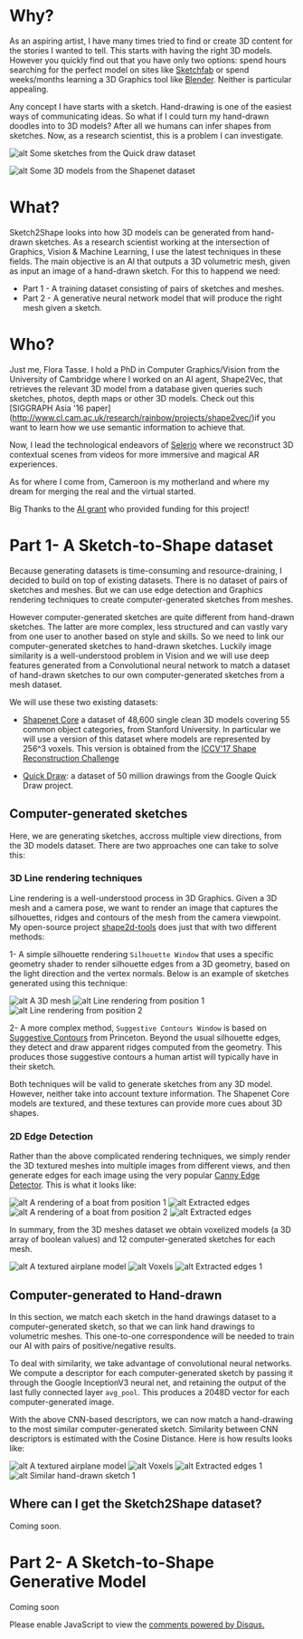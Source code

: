# Why?

<!-- You can use the [editor on GitHub](https://github.com/ftasse/Sketch2Shape/edit/master/README.md) to maintain and preview the content for your website in Markdown files.

Whenever you commit to this repository, GitHub Pages will run [Jekyll](https://jekyllrb.com/) to rebuild the pages in your site, from the content in your Markdown files.-->

As an aspiring artist, I have many times tried to find or create 3D content for the stories I wanted to tell. This starts with having the right 3D models. However you quickly find out that you have only two options: spend hours searching for the perfect model on sites like [Sketchfab](http://sketchfab.com) or  spend weeks/months learning a 3D Graphics tool like [Blender](http://blender.org).  Neither is particular appealing.

Any concept I have starts with a sketch. Hand-drawing is one of the easiest ways of communicating ideas. So what if I could turn my hand-drawn doodles into to 3D models? After all we humans can infer shapes from sketches. Now, as a research scientist, this is a problem I can investigate.

![alt Some sketches from the Quick draw dataset](/Sketch2Shape/quickdrawpreview.jpg  "Some sketches from the Quick draw dataset")

![alt Some 3D models from the Shapenet dataset](/Sketch2Shape/shapenetcore.png "Some 3D models from the Shapenet dataset")

# What?

Sketch2Shape looks into how 3D models can be generated from hand-drawn sketches.  As a research scientist working at the intersection of Graphics, Vision & Machine Learning, I use the latest techniques in these fields.  The main objective is an AI that outputs a 3D volumetric mesh, given as input an image of a hand-drawn sketch. For this to happend we need:

* Part 1 -  A training dataset consisting of pairs of sketches and meshes.
* Part 2 -  A generative neural network model that will produce the right mesh given a sketch.


# Who?

Just me, Flora Tasse. I hold a PhD in Computer Graphics/Vision from the University of Cambridge where I worked on an AI agent, Shape2Vec, that retrieves the relevant 3D model from a database given queries such sketches, photos, depth maps or other 3D models. Check out this [SIGGRAPH Asia '16 paper] (http://www.cl.cam.ac.uk/research/rainbow/projects/shape2vec/)if you want to learn how we use semantic information to achieve that.

Now, I lead the technological endeavors of [Selerio](http://selerio.io) where we reconstruct 3D contextual scenes from videos for more immersive and magical AR experiences.

As for where I come from, Cameroon is my motherland and where my dream for merging the real and the virtual started.

Big Thanks to the [AI grant](https://aigrant.org/) who provided funding for this project!

#  Part 1-  A Sketch-to-Shape dataset

Because generating datasets is time-consuming and resource-draining, I decided to build on top of existing datasets. There is no dataset of pairs of sketches and meshes. But we can use edge detection and Graphics rendering techniques to create computer-generated sketches from meshes.  

However computer-generated sketches are quite different from hand-drawn sketches. The latter are more complex, less structured and can vastly vary from one user to another based on style and skills.  So we need to link our computer-generated sketches to hand-drawn sketches. Luckily image similarity is a well-understood problem in Vision and we will use deep features generated from a Convolutional neural network to match a dataset of hand-drawn sketches to our own computer-generated sketches from a mesh dataset.

We will use these two existing datasets:

* [Shapenet Core](https://www.shapenet.org/) a dataset of 48,600 single clean 3D models covering 55 common object categories, from Stanford University. In particular we will use a version of this dataset where models are represented by 256^3 voxels. This version is obtained from the [ICCV'17 Shape Reconstruction Challenge](https://shapenet.cs.stanford.edu/iccv17/)

* [Quick Draw](https://quickdraw.withgoogle.com/data): a dataset of 50 million drawings from the Google Quick Draw project. 

## Computer-generated sketches

Here, we are generating sketches, accross multiple view directions, from the 3D models dataset.  There are two approaches one can take to solve this:

###  3D Line rendering techniques

Line rendering is a well-understood process in 3D Graphics. Given a 3D mesh and a camera pose, we want to render an image that captures the silhouettes, ridges and contours of the mesh from the camera viewpoint.  My open-source project [shape2d-tools](https://bitbucket.org/ftasse/shape2d_tools/src) does just that with two different methods:

1- A simple silhouette rendering `Silhouette Window` that uses a specific geometry shader to render silhouette edges from a 3D geometry, based on the light direction and the vertex normals. Below is an example of sketches generated using this technique:

![alt A 3D mesh](/Sketch2Shape/images/silhouette_edges/M000019.png  "a 3D Mesh") ![alt Line rendering from position 1](/Sketch2Shape/images/silhouette_edges/M000019_1.png  "Line rendering from position 1") ![alt Line rendering from position 2](/Sketch2Shape/images/silhouette_edges/M000019_4.png  "Line rendering from position 2")

2- A more complex method, `Suggestive Contours Window` is based on [Suggestive Contours](http://gfx.cs.princeton.edu/proj/sugcon/) from Princeton. Beyond the usual silhouette edges, they detect and draw apparent ridges computed from the geometry. This produces those suggestive contours a human artist will typically have in their sketch.

Both techniques will be valid to generate sketches from any 3D model. However, neither take into account texture information. The Shapenet Core models are textured, and these textures can provide more cues about 3D shapes.

###  2D Edge Detection

Rather than the above complicated rendering techniques, we simply render the 3D textured meshes into multiple images from different views, and then generate edges for each image using the very popular [Canny Edge Detector](https://docs.opencv.org/3.3.1/da/d22/tutorial_py_canny.html).  This is what it looks like:

![alt A rendering of a boat from position 1 ](/Sketch2Shape/images/silhouette_edges/M000102_010.jpg  "A rendering of a boat from position 1") ![alt Extracted edges](/Sketch2Shape/images/silhouette_edges/M000102_010_edges.jpg  "Extracted edges")  ![alt A rendering of a boat from position 2 ](/Sketch2Shape/images/silhouette_edges/M000102_001.jpg  "A rendering of a boat from position 2") ![alt Extracted edges](/Sketch2Shape/images/silhouette_edges/M000102_001_edges.jpg "Extracted edges")

In summary, from the 3D meshes dataset we obtain voxelized models (a 3D array of boolean values) and 12 computer-generated sketches for each mesh.

![alt A textured airplane model ](/Sketch2Shape/images/silhouette_edges/M000003_001.jpg "A textured airplane model ") ![alt Voxels](/Sketch2Shape/images/silhouette_edges/M000003_voxels.jpg "Voxels") ![alt Extracted edges 1](/Sketch2Shape/images/silhouette_edges/M000003_001_edges.jpg  "Extracted edges 1") 

## Computer-generated to Hand-drawn 

In this section, we match each sketch in the hand drawings dataset to a computer-generated sketch, so that we can link hand drawings to volumetric meshes. This one-to-one correspondence will be needed to train our AI with pairs of positive/negative results.

To deal with similarity, we take advantage of convolutional neural networks. We compute a descriptor for each computer-generated 
sketch by passing it through the Google InceptionV3 neural net, and retaining the output of the last fully connected layer `avg_pool`. This produces a 2048D vector for each computer-generated image. 

With the above CNN-based descriptors, we can now match a hand-drawing to the most similar computer-generated sketch. Similarity between CNN descriptors is estimated with the Cosine Distance.  Here is how results looks like:

![alt A textured airplane model ](/Sketch2Shape/images/silhouette_edges/M000003_001.jpg "A textured airplane model ") ![alt Voxels](/Sketch2Shape/images/silhouette_edges/M000003_voxels.jpg "Voxels") ![alt Extracted edges 1](/Sketch2Shape/images/silhouette_edges/M000003_001_edges.jpg  "Extracted edges 1")   ![alt Similar hand-drawn sketch 1](/Sketch2Shape/images/11.png "Similar hand-drawn sketch 1") 

## Where can I get the Sketch2Shape dataset?

Coming soon.

#  Part 2-  A Sketch-to-Shape Generative Model

Coming soon

<div id="disqus_thread"></div>
<script>
    /**
     *  RECOMMENDED CONFIGURATION VARIABLES: EDIT AND UNCOMMENT THE SECTION BELOW TO INSERT DYNAMIC VALUES FROM YOUR PLATFORM OR CMS.
     *  LEARN WHY DEFINING THESE VARIABLES IS IMPORTANT: https://disqus.com/admin/universalcode/#configuration-variables
     */
   
    var disqus_config = function () {
        this.page.url = "https://ftasse.github.io/Sketch2Shape/";  // Replace PAGE_URL with your page's canonical URL variable
        this.page.identifier = "sketch2shape"; // Replace PAGE_IDENTIFIER with your page's unique identifier variable
    };
    
    (function() {  // REQUIRED CONFIGURATION VARIABLE: EDIT THE SHORTNAME BELOW
        var d = document, s = d.createElement('script');
        
        s.src = '//sketch2shape.disqus.com/embed.js';  // IMPORTANT: Replace EXAMPLE with your forum shortname!
        
        s.setAttribute('data-timestamp', +new Date());
        (d.head || d.body).appendChild(s);
    })();
</script>


<!--### Markdown

Markdown is a lightweight and easy-to-use syntax for styling your writing. It includes conventions for

```markdown
Syntax highlighted code block

# Header 1
## Header 2
### Header 3

- Bulleted
- List

1. Numbered
2. List

**Bold** and _Italic_ and `Code` text

[Link](url) and ![Image](src)
```

For more details see [GitHub Flavored Markdown](https://guides.github.com/features/mastering-markdown/).

### Jekyll Themes

Your Pages site will use the layout and styles from the Jekyll theme you have selected in your [repository settings](https://github.com/ftasse/Sketch2Shape/settings). The name of this theme is saved in the Jekyll `_config.yml` configuration file.

### Support or Contact

Having trouble with Pages? Check out our [documentation](https://help.github.com/categories/github-pages-basics/) or [contact support](https://github.com/contact) and we’ll help you sort it out.-->
<noscript>Please enable JavaScript to view the <a href="https://disqus.com/?ref_noscript" rel="nofollow">comments powered by Disqus.</a></noscript>
